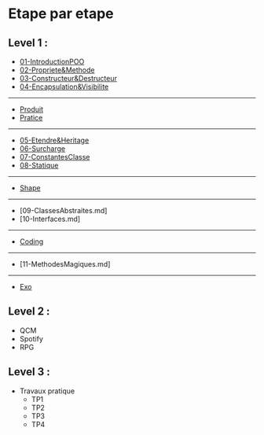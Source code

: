 # Etape par etape

## Level 1 :
- [01-IntroductionPOO](../01-IntroductionPOO.md)
- [02-Propriete&Methode](../02-Propriete&Methode.md)
- [03-Constructeur&Destructeur](../03-Constructeur&Destructeur.md)
- [04-Encapsulation&Visibilite](../04-Encapsulation&Visibilite.md)

----

- [Produit](produit.md)
- [Pratice](pratice.md)

---

- [05-Etendre&Heritage](05-Etendre&Heritage.md)
- [06-Surcharge](06-Surcharge.md)
- [07-ConstantesClasse](07-ConstantesClasse.md)
- [08-Statique](../08-Statique.md)

---

- [Shape](shape.md)

---

- [09-ClassesAbstraites.md]
- [10-Interfaces.md]

---

- [Coding](coding.md)

--- 

- [11-MethodesMagiques.md]

--- 

- [Exo](exo.md)

## Level 2 :
- QCM
- Spotify
- RPG

## Level 3 :
- Travaux pratique
    - TP1
    - TP2
    - TP3
    - TP4